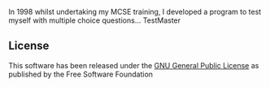 In 1998 whilst undertaking my MCSE training, I developed a program to test myself with multiple choice questions… TestMaster

## License

This software has been released under the [GNU General Public License](https://www.gnu.org/licenses/) as published by the Free Software Foundation

